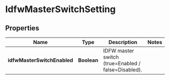 # IdfwMasterSwitchSetting

## Properties
Name | Type | Description | Notes
------------ | ------------- | ------------- | -------------
**idfwMasterSwitchEnabled** | **Boolean** | IDFW master switch (true&#x3D;Enabled / false&#x3D;Disabled). | 
